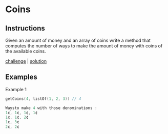 # Coins

## Instructions

Given an amount of money and an array of coins write a method that computes the number of ways to make the amount of
money with coins of the available coins.

[challenge](challenge.kt) | [solution](solution.kt)

## Examples

Example 1

```kotlin
getCoins(4, listOf(1, 2, 3)) // 4

Waysto make 4 with those denominations :
1¢, 1¢, 1¢, 1¢
1¢, 1¢, 2¢
1¢, 3¢
2¢, 2¢

```
